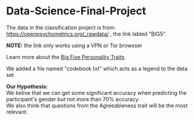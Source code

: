 # Data-Science-Final-Project

 The data in the classification project is from: https://openpsychometrics.org/_rawdata/ , the link labled "BIG5". 
 
 **NOTE:** the link only works using a VPN or Tor browsser
 
 Learn more about the [Big Five Personality Traits](https://en.wikipedia.org/wiki/Big_Five_personality_traits)
 
 We added a file named "codebook.txt" which acts as a legend to the data set
 
 **Our Hypothesis:**<br />
 We belive that we can get some significant accuracy when predicting the participant's gender but not more than 70% accuracy.<br />
 We also think that questions from the Agreeableness trait will be the most relevant.
